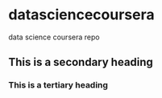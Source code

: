 # datasciencecoursera
data science coursera repo
## This is a secondary heading
### This is a tertiary heading
